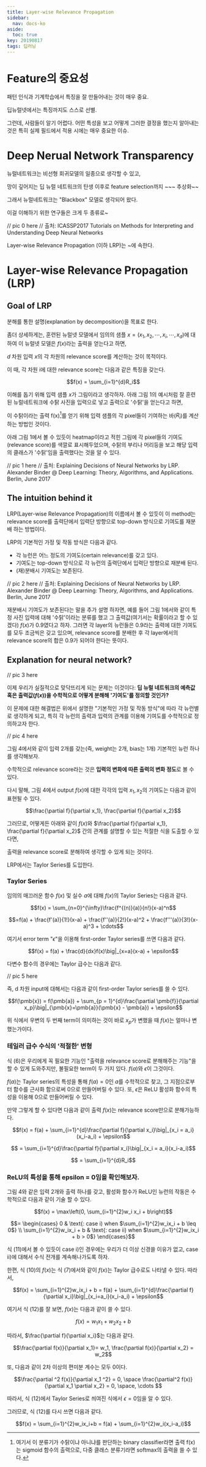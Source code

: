 ```yaml
---
title: Layer-wise Relevance Propagation
sidebar:
  nav: docs-ko
aside:
  toc: true
key: 20190817
tags: 딥러닝
---
```

<style>
  @media screen and (max-width:500px){
    iframe {
        width: 100vw; 
        height: 55vw;
        background:white;  
    }
  }

  @media screen and (min-width:500px){
    iframe {
        width: 55vw; 
        height: 30vw;
        background:white;  
    }
  }
</style>

# Feature의 중요성

패턴 인식과 기계학습에서 특징을 잘 만들어내는 것이 매우 중요.

딥뉴럴넷에서는 특징까지도 스스로 선별.

그런데, 사람들이 알기 어렵다. 어떤 특성을 보고 어떻게 그러한 결정을 했는지 알아내는 것은 특히 실제 필드에서 적용 시에는 매우 중요한 이슈.


# Deep Nerual Network Transparency

뉴럴네트워크는 비선형 회귀모델의 일종으로 생각할 수 있고, 

망이 깊어지는 딥 뉴럴 네트워크의 탄생 이후로 feature selection까지 ~~~ 추상화~~ 

그래서 뉴럴네트워크는 "Blackbox" 모델로 생각되어 왔다.

이걸 이해하기 위한 연구들은 크게 두 종류로~

// pic 0 here
// 출처: ICASSP2017 Tutorials on Methods for Interpreting and Understanding Deep Neural Networks

Layer-wise Relevance Propagation (이하 LRP)는 ~에 속한다.


# Layer-wise Relevance Propagation (LRP)

## Goal of LRP

분해를 통한 설명(explanation by decomposition)을 목표로 한다.

좀더 상세하게는, 훈련된 뉴럴넷 모델에서 임의의 샘플 $x = (x_1, x_2, \cdots, x_i, \cdots, x_d)$에 대하여 이 뉴럴넷 모델은 $f(x)$라는 출력을 얻는다고 하면,

$d$ 차원 입력 $x$의 각 차원의 relevance score를 계산하는 것이 목적이다.


이 때, 각 차원 i에 대한 relevance score는 다음과 같은 특징을 갖는다.

$$f(x) = \sum_{i=1}^{d}R_i$$


이해를 돕기 위해 입력 샘플 $x$가 그림이라고 생각하자. 아래 그림 1의 예시처럼 잘 훈련된 뉴럴네트워크에 수탉 사진을 입력으로 넣고 출력으로 '수탉'을 얻는다고 하면,

이 수탉이라는 출력 f(x)[^1]를 얻기 위해 입력 샘플의 각 pixel들이 기여하는 바($R_i$)를 계산하는 방법인 것이다.

아래 그림 1에서 볼 수 있듯이 heatmap이라고 적힌 그림에 각 pixel들의 기여도(relevance score)를 색깔로 표시해두었으며, 수탉의 부리나 머리등을 보고 해당 입력의 클래스가 '수탉'임을 출력했다는 것을 알 수 있다.

[^1]: 여기서 이 분류기가 수탉이냐 아니냐를 판단하는 binary classifier라면 출력 f(x)는 sigmoid 함수의 출력으로, 다중 클래스 분류기라면 softmax의 출력을 쓸 수 있다.

// pic 1 here
// 출처: Explaining Decisions of Neural Networks by LRP. Alexander Binder @ Deep Learning: Theory, Algorithms, and Applications. Berlin, June 2017 

## The intuition behind it

LRP(Layer-wise Relevance Propagation)의 이름에서 볼 수 있듯이 이 method는 relevance score를 출력단에서 입력단 방향으로 top-down 방식으로 기여도를 재분배 하는 방법이다.

LRP의 기본적인 가정 및 작동 방식은 다음과 같다.

* 각 뉴런은 어느 정도의 기여도(certain relevance)를 갖고 있다.
* 기여도는 top-down 방식으로 각 뉴런의 출력단에서 입력단 방향으로 재분배 된다.
* (재)분배시 기여도는 보존된다.

// pic 2 here
// 출처: Explaining Decisions of Neural Networks by LRP. Alexander Binder @ Deep Learning: Theory, Algorithms, and Applications. Berlin, June 2017 

재분배시 기여도가 보존된다는 말을 추가 설명 하자면, 예를 들어 그림 1에서와 같이 특정 사진 입력에 대해 '수탉'이라는 분류를 했고 그 출력값(여기서는 확률이라고 할 수 있겠다) $f(x)$가 0.9였다고 하자. 그러면 각 layer의 뉴런들은 0.9라는 출력에 대한 기여도를 모두 조금씩은 갖고 있으며, relevance score를 분배한 후 각 layer에서의 relevance score의 합은 0.9가 되어야 한다는 뜻이다.

## Explanation for neural network?

// pic 3 here

이제 우리가 실질적으로 맞닥뜨리게 되는 문제는 이것이다: **딥 뉴럴 네트워크의 예측값 혹은 출력값($f(x)$)을 수학적으로 어떻게 분해해 '기여도'를 정의할 것인가?**

이 문제에 대한 해결법은 위에서 설명한 "기본적인 가정 및 작동 방식"에 따라 각 뉴런별로 생각하게 되고, 특히 각 뉴런의 출력과 입력의 관계를 이용해 기여도를 수학적으로 정의하고자 한다.

// pic 4 here

그림 4에서와 같이 입력 2개를 갖는(즉, weight는 2개, bias는 1개) 기본적인 뉴런 하나를 생각해보자.

수학적으로 relevance score라는 것은 **입력의 변화에 따른 출력의 변화 정도**로 볼 수 있다.

다시 말해, 그림 4에서 output $f(x)$에 대한 각각의 입력 $x_1, x_2$의 기여도는 다음과 같이 표현될 수 있다.

$$\frac{\partial f}{\partial x_1}, \frac{\partial f}{\partial x_2}$$

그러므로, 어떻게든 아래와 같이 $f(x)$와 $\frac{\partial f}{\partial x_1}, \frac{\partial f}{\partial x_2}$ 간의 관계를 설명할 수 있는 적절한 식을 도출할 수 있다면,

출력을 relevance score로 분해하여 생각할 수 있게 되는 것이다.

LRP에서는 Taylor Series를 도입한다.

### Taylor Series

임의의 매끄러운 함수 $f(x)$ 및 실수 $a$에 대해 $f(x)$의 Taylor Series는 다음과 같다.

$$f(x) = \sum_{n=0}^{\infty}\frac{f^{(n)}(a)}{n!}(x-a)^n$$

$$=f(a) + \frac{f'(a)}{1!}(x-a) + \frac{f''(a)}{2!}(x-a)^2 + \frac{f'''(a)}{3!}(x-a)^3 + \cdots$$

여기서 error term "$\epsilon$"을 이용해 first-order Taylor series를 쓰면 다음과 같다.

$$f(x) = f(a) + \frac{d}{dx}f(x)\big|_{x=a}(x-a) + \epsilon$$

다변수 함수의 경우에는 Taylor 급수는 다음과 같다.

// pic 5 here

즉, d 차원 input에 대해서는 다음과 같이 first-order Taylor series를 쓸 수 있다.

$$f(\pmb{x}) = f(\pmb{a}) + \sum_{p = 1}^{d}\frac{\partial \pmb{f}}{\partial x_p}\big|_{\pmb{x}=\pmb{a}}(\pmb{x} - \pmb{a}) + \epsilon$$

위 식에서 우변의 두 번째 term이 의미하는 것이 바로 $x_p$가 변했을 때 $f(x)$는 얼마나 변했는가이다.

### 테일러 급수 수식의 '적절한' 변형

식 (6)은 우리에게 꼭 필요한 기능인 "출력을 relevance score로 분해해주는 기능"을 할 수 있게 도와주지만, 불필요한 term이 두 가지 있다. $f(a)$와 $\epsilon$이 그것이다. 

$f(a)$는 Taylor series의 특성을 통해 $f(a) = 0$인 $a$를 수학적으로 찾고, 그 지점으로부터 함수를 근사화 함으로써 $0$으로 만들어버릴 수 있다. 또, $\epsilon$은 ReLU 활성화 함수의 특성을 이용해 $0$으로 만들어버릴 수 있다.

만약 그렇게 할 수 있다면 다음과 같이 출력 $f(x)$는 relevance score만으로 분해가능하다.

$$f(x) = f(a) + \sum_{i=1}^{d}\frac{\partial f}{\partial x_i}\big|_{x_i = a_i}(x_i-a_i) + \epsilon$$

$$ = \sum_{i=1}^{d}\frac{\partial f}{\partial x_i}\big|_{x_i = a_i}(x_i-a_i)$$

$$ = \sum_{i=1}^{d}R_i$$

### ReLU의 특성을 통해 epsilon = 0임을 확인해보자.

그림 4와 같은 입력 2개와 출력 하나를 갖고, 활성화 함수가 ReLU인 뉴런의 작동은 수학적으로 다음과 같이 기술 할 수 있다.

$$f(x) = \max\left(0, \sum_{i=1}^{2}w_i x_i + b\right)$$


$$= \begin{cases}
0  & \text{: case i) when $\sum_{i=1}^{2}w_ix_i + b \leq 0$} \\
\sum_{i=1}^{2}w_ix_i + b & \text{: case ii) when $\sum_{i=1}^{2}w_ix_i + b > 0$}
\end{cases}$$


식 (11)에서 볼 수 있듯이 case i)인 경우에는 우리가 더 이상 신경쓸 이유가 없고, case ii)에 대해서 수식 전개를 계속해나가도록 하자.

한편, 식 (10)의 $f(x)$는 식 (7)에서와 같이 $f(x)$는 Taylor 급수로도 나타낼 수 있다. 따라서,

$$f(x) = \sum_{i=1}^{2}w_ix_i + b = f(a) + \sum_{i=1}^{d}\frac{\partial f}{\partial x_i}\big|_{x_i=a_i}(x_i-a_i) + \epsilon$$

여기서 식 (12)를 잘 보면, $f(x)$는 다음과 같이 쓸 수 있다.

$$f(x) = w_1x_1+w_2x_2+b$$

따라서, $\frac{\partial f}{\partial x_i}$는 다음과 같다.

$$\frac{\partial f(x)}{\partial x_1}= w_1, \frac{\partial f(x)}{\partial x_2} = w_2$$

또, 다음과 같이 2차 이상의 편미분 계수는 모두 0이다.

$$\frac{\partial ^2 f(x)}{\partial x_1 ^2} = 0, \space \frac{\partial^2 f(x)}{\partial x_1 \partial x_2} = 0, \space, \cdots $$

따라서, 식 (12)에서 Taylor Series로 씌여진 식에서 $\epsilon=0$임을 알 수 있다.

그러므로, 식 (12)를 다시 쓰면 다음과 같다.

$$f(x) = \sum_{i=1}^{2}w_ix_i+b = f(a) + \sum_{i=1}^{2}w_i(x_i-a_i)$$
